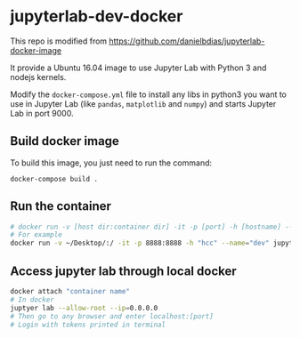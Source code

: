 # jupyterlab-dev-docker

This repo is modified from https://github.com/danielbdias/jupyterlab-docker-image

It provide a Ubuntu 16.04 image to use Jupyter Lab with Python 3 and nodejs kernels.

Modify the `docker-compose.yml` file to install any libs in python3 you want to use in Jupyter Lab (like `pandas`, `matplotlib` and `numpy`) and starts Jupyter Lab in port 9000.

## Build docker image

To build this image, you just need to run the command:

```
docker-compose build .
```

## Run the container
```bash
# docker run -v [host dir:container dir] -it -p [port] -h [hostname] --name="container name" IMAGE COMMAND
# For example  
docker run -v ~/Desktop/:/ -it -p 8888:8888 -h "hcc" --name="dev" jupyterlab-dev-docker_services:latest bash
```

## Access jupyter lab through local docker
```bash
docker attach "container name"
# In docker
juptyer lab --allow-root --ip=0.0.0.0
# Then go to any browser and enter localhost:[port]
# Login with tokens printed in terminal
```
